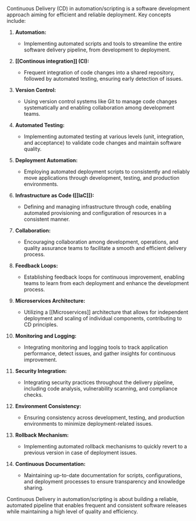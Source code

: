 Continuous Delivery (CD) in automation/scripting is a software development approach aiming for efficient and reliable deployment. Key concepts include:

1. **Automation:**
    
    - Implementing automated scripts and tools to streamline the entire software delivery pipeline, from development to deployment.
2. **[[Continous integration]] (CI):**
    
    - Frequent integration of code changes into a shared repository, followed by automated testing, ensuring early detection of issues.
3. **Version Control:**
    
    - Using version control systems like Git to manage code changes systematically and enabling collaboration among development teams.
4. **Automated Testing:**
    
    - Implementing automated testing at various levels (unit, integration, and acceptance) to validate code changes and maintain software quality.
5. **Deployment Automation:**
    
    - Employing automated deployment scripts to consistently and reliably move applications through development, testing, and production environments.
6. **Infrastructure as Code ([[IaC]]):**
    
    - Defining and managing infrastructure through code, enabling automated provisioning and configuration of resources in a consistent manner.
7. **Collaboration:**
    
    - Encouraging collaboration among development, operations, and quality assurance teams to facilitate a smooth and efficient delivery process.
8. **Feedback Loops:**
    
    - Establishing feedback loops for continuous improvement, enabling teams to learn from each deployment and enhance the development process.
9. **Microservices Architecture:**
    
    - Utilizing a [[Microservices]] architecture that allows for independent deployment and scaling of individual components, contributing to CD principles.
10. **Monitoring and Logging:**
    
    - Integrating monitoring and logging tools to track application performance, detect issues, and gather insights for continuous improvement.
11. **Security Integration:**
    
    - Integrating security practices throughout the delivery pipeline, including code analysis, vulnerability scanning, and compliance checks.
12. **Environment Consistency:**
    
    - Ensuring consistency across development, testing, and production environments to minimize deployment-related issues.
13. **Rollback Mechanism:**
    
    - Implementing automated rollback mechanisms to quickly revert to a previous version in case of deployment issues.
14. **Continuous Documentation:**
    
    - Maintaining up-to-date documentation for scripts, configurations, and deployment processes to ensure transparency and knowledge sharing.

Continuous Delivery in automation/scripting is about building a reliable, automated pipeline that enables frequent and consistent software releases while maintaining a high level of quality and efficiency.